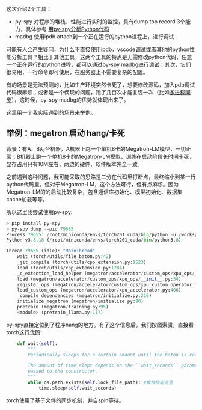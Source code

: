
这次介绍2个工具：

- py-spy 对程序的堆栈、性能进行实时的监控，具有dump top record 3个能力，具体参考 [用py-spy分析Python代码](https://zhuanlan.zhihu.com/p/358466229)
- madbg 使用ipdb attach到一个正在运行的python进程上，进行调试

可能有人会产生疑问，为什么不直接使用ipdb，vscode调试或者其他的python性能分析工具？相比于其他工具，这两个工具的特点是无需修改python代码，任意一个正在运行的python进程，都可以通过py-spy madbg进行调试；其次，它们很易用，一行命令即可使用，在服务器上不需要复杂的配置。

有的场景是无法预测的，比如生产环境突然卡死了，想要修改源码，加入pdb调试代码很麻烦；或者是一个偶现的问题，跑了几百次才能复现一次（比如[多进程同步](https://stackoverflow.com/q/25308847)），这时候，py-spy madbg的优势就体现出来了。

这里用一个我实际遇到的场景来举例。

## 举例：megatron 启动 hang/卡死

背景：有A、B两台机器，A机器上跑一个单机8卡的Megatron-LM模型，一切正常；B机器上跑一个单机8卡的Megatron-LM模型，训练在启动阶段长时间卡死，显存占用只有10M左右，两边的硬件、软件版本完全一致。

之前遇到这种问题，我可能采取的思路是二分在代码里打断点，最终缩小到某一行python代码里。但对于Megatron-LM，这个方法可行，但有点麻烦。因为Megatron-LM的的启动比较复杂，包含通信库初始化、模型初始化、数据集cache加载等等。

所以这里我尝试使用py-spy:
```python
> pip install py-spy
> py-spy dump --pid 79655
Process 79655: /root/miniconda/envs/torch201_cuda/bin/python -u /workspace/Megatron-LM/examples/../pretrain_llama.py --tensor-model-parallel-size 1 --pipeline-model-parallel-size 1 --num-layers 8 --tokenizer-type HFTokenizer --hf-tokenizer-path /workspace/hf_tokenizer ... --distributed-backend nccl
Python v3.8.18 (/root/miniconda/envs/torch201_cuda/bin/python3.8)

Thread 79655 (idle): "MainThread"
    wait (torch/utils/file_baton.py:42)
    _jit_compile (torch/utils/cpp_extension.py:1523)
    load (torch/utils/cpp_extension.py:1284)
    _c_extention_load_helper (megatron/accelerator/custom_ops/xpu_ops/__init__.py:42)
    load (megatron/accelerator/custom_ops/xpu_ops/__init__.py:54)
    register_ops (megatron/accelerator/custom_ops/xpu_custom_operator_manager.py:167)
    load_custom_ops (megatron/accelerator/xpu_accelerator.py:406)
    _compile_dependencies (megatron/initialize.py:210)
    initialize_megatron (megatron/initialize.py:90)
    pretrain (megatron/training.py:95)
    <module> (pretrain_llama.py:117)
```

py-spy直接定位到了程序hang的地方。有了这个信息后，我们按图索骥，直接看torch这行[代码](https://github.com/pytorch/pytorch/blob/c8c669ce749dec7c8cc448b5e0de15d38023fa78/torch/utils/file_baton.py#L42):
```python
    def wait(self):
        """
        Periodically sleeps for a certain amount until the baton is released.

        The amount of time slept depends on the ``wait_seconds`` parameter
        passed to the constructor.
        """
        while os.path.exists(self.lock_file_path): #堆栈指向这里
            time.sleep(self.wait_seconds)
```

torch使用了基于文件的同步机制，并自spin等待。